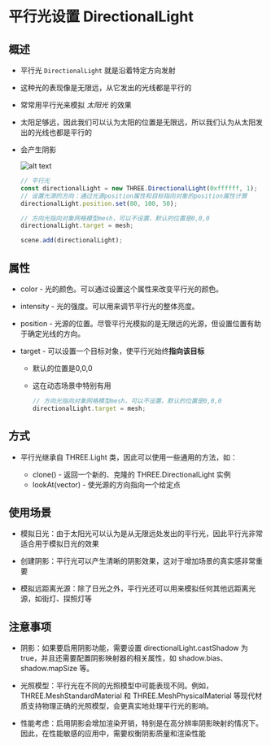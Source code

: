 # 平行光设置 DirectionalLight

## 概述

+ 平行光 `DirectionalLight` 就是沿着特定方向发射
+ 这种光的表现像是无限远，从它发出的光线都是平行的
+ 常常用平行光来模拟 *太阳光* 的效果
+ 太阳足够远，因此我们可以认为太阳的位置是无限远，所以我们认为从太阳发出的光线也都是平行的

+ 会产生阴影

  ![alt text](../images/光源分类.jpg)

  ```js
  // 平行光
  const directionalLight = new THREE.DirectionalLight(0xffffff, 1);
  // 设置光源的方向：通过光源position属性和目标指向对象的position属性计算
  directionalLight.position.set(80, 100, 50);

  // 方向光指向对象网格模型mesh，可以不设置，默认的位置是0,0,0
  directionalLight.target = mesh;

  scene.add(directionalLight);
  ```

## 属性

+ color - 光的颜色。可以通过设置这个属性来改变平行光的颜色。
+ intensity - 光的强度。可以用来调节平行光的整体亮度。
+ position - 光源的位置。尽管平行光模拟的是无限远的光源，但设置位置有助于确定光线的方向。
+ target - 可以设置一个目标对象，使平行光始终**指向该目标**

  + 默认的位置是0,0,0
  + 这在动态场景中特别有用

    ```js
    // 方向光指向对象网格模型mesh，可以不设置，默认的位置是0,0,0
    directionalLight.target = mesh;
    ```

## 方式

+ 平行光继承自 THREE.Light 类，因此可以使用一些通用的方法，如：

  + clone() - 返回一个新的、克隆的 THREE.DirectionalLight 实例
  + lookAt(vector) - 使光源的方向指向一个给定点

## 使用场景

+ 模拟日光：由于太阳光可以认为是从无限远处发出的平行光，因此平行光非常适合用于模拟日光的效果

+ 创建阴影：平行光可以产生清晰的阴影效果，这对于增加场景的真实感非常重要

+ 模拟远距离光源：除了日光之外，平行光还可以用来模拟任何其他远距离光源，如街灯、探照灯等

## 注意事项

+ 阴影：如果要启用阴影功能，需要设置 directionalLight.castShadow 为 true，并且还需要配置阴影映射器的相关属性，如 shadow.bias、shadow.mapSize 等。

+ 光照模型：平行光在不同的光照模型中可能表现不同。例如，THREE.MeshStandardMaterial 和 THREE.MeshPhysicalMaterial 等现代材质支持物理正确的光照模型，会更真实地处理平行光的影响。

+ 性能考虑：启用阴影会增加渲染开销，特别是在高分辨率阴影映射的情况下。因此，在性能敏感的应用中，需要权衡阴影质量和渲染性能
